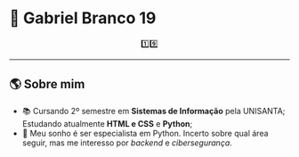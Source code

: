 # 🐍 Gabriel Branco 19

<p align="center">
1️⃣9️⃣
</p>

---

## 🌎 Sobre mim

- 📚 Cursando 2º semestre em **Sistemas de Informação** pela UNISANTA; Estudando atualmente **HTML e CSS** e **Python**;
- 🎯 Meu sonho é ser especialista em Python. Incerto sobre qual área seguir, mas me interesso por *backend* e *cibersegurança*.

